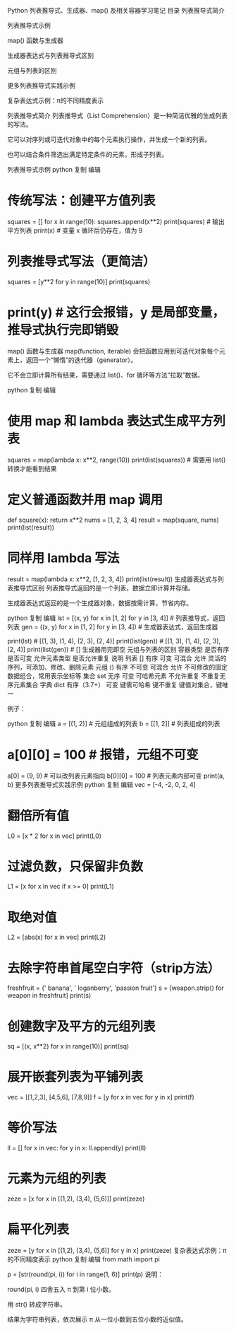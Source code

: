 Python 列表推导式、生成器、map() 及相关容器学习笔记
目录
列表推导式简介

列表推导式示例

map() 函数与生成器

生成器表达式与列表推导式区别

元组与列表的区别

更多列表推导式实践示例

复杂表达式示例：π的不同精度表示

列表推导式简介
列表推导式（List Comprehension）是一种简洁优雅的生成列表的写法。

它可以对序列或可迭代对象中的每个元素执行操作，并生成一个新的列表。

也可以结合条件筛选出满足特定条件的元素，形成子列表。

列表推导式示例
python
复制
编辑
# 传统写法：创建平方值列表
squares = []
for x in range(10):
    squares.append(x**2)
print(squares)  # 输出平方列表
print(x)        # 变量 x 循环后仍存在，值为 9

# 列表推导式写法（更简洁）
squares = [y**2 for y in range(10)]
print(squares)
# print(y)  # 这行会报错，y 是局部变量，推导式执行完即销毁
map() 函数与生成器
map(function, iterable) 会把函数应用到可迭代对象每个元素上，返回一个“懒惰”的迭代器（generator）。

它不会立即计算所有结果，需要通过 list()、for 循环等方法“拉取”数据。

python
复制
编辑
# 使用 map 和 lambda 表达式生成平方列表
squares = map(lambda x: x**2, range(10))
print(list(squares))  # 需要用 list() 转换才能看到结果

# 定义普通函数并用 map 调用
def square(x):
    return x**2
nums = [1, 2, 3, 4]
result = map(square, nums)
print(list(result))

# 同样用 lambda 写法
result = map(lambda x: x**2, [1, 2, 3, 4])
print(list(result))
生成器表达式与列表推导式区别
列表推导式返回的是一个列表，数据立即计算并存储。

生成器表达式返回的是一个生成器对象，数据按需计算，节省内存。

python
复制
编辑
lst = [(x, y) for x in [1, 2] for y in [3, 4]]  # 列表推导式，返回列表
gen = ((x, y) for x in [1, 2] for y in [3, 4])  # 生成器表达式，返回生成器

print(lst)          # [(1, 3), (1, 4), (2, 3), (2, 4)]
print(list(gen))    # [(1, 3), (1, 4), (2, 3), (2, 4)]
print(list(gen))    # [] 生成器用完即空
元组与列表的区别
容器类型	是否有序	是否可变	允许元素类型	是否允许重复	说明
列表 []	有序	可变	可混合	允许	灵活的序列，可添加、修改、删除元素
元组 ()	有序	不可变	可混合	允许	不可修改的固定数据组合，常用表示坐标等
集合 set	无序	可变	可哈希元素	不允许重复	不重复无序元素集合
字典 dict	有序（3.7+）	可变	键需可哈希	键不重复	键值对集合，键唯一

例子：

python
复制
编辑
a = [(1, 2)]   # 元组组成的列表
b = [[1, 2]]   # 列表组成的列表

# a[0][0] = 100  # 报错，元组不可变
a[0] = (9, 9)    # 可以改列表元素指向
b[0][0] = 100    # 列表元素内部可变
print(a, b)
更多列表推导式实践示例
python
复制
编辑
vec = [-4, -2, 0, 2, 4]

# 翻倍所有值
L0 = [x * 2 for x in vec]
print(L0)

# 过滤负数，只保留非负数
L1 = [x for x in vec if x >= 0]
print(L1)

# 取绝对值
L2 = [abs(x) for x in vec]
print(L2)

# 去除字符串首尾空白字符（strip方法）
freshfruit = {'  banana', '    loganberry', 'passion fruit'}
s = [weapon.strip() for weapon in freshfruit]
print(s)

# 创建数字及平方的元组列表
sq = [(x, x**2) for x in range(10)]
print(sq)

# 展开嵌套列表为平铺列表
vec = [[1,2,3], [4,5,6], [7,8,9]]
f = [y for x in vec for y in x]
print(f)

# 等价写法
ll = []
for x in vec:
    for y in x:
        ll.append(y)
print(ll)

# 元素为元组的列表
zeze = [x for x in [(1,2), (3,4), (5,6)]]
print(zeze)

# 扁平化列表
zeze = [y for x in [(1,2), (3,4), (5,6)] for y in x]
print(zeze)
复杂表达式示例：π的不同精度表示
python
复制
编辑
from math import pi

p = [str(round(pi, i)) for i in range(1, 6)]
print(p)
说明：

round(pi, i) 四舍五入 π 到第 i 位小数。

用 str() 转成字符串。

结果为字符串列表，依次展示 π 从一位小数到五位小数的近似值。